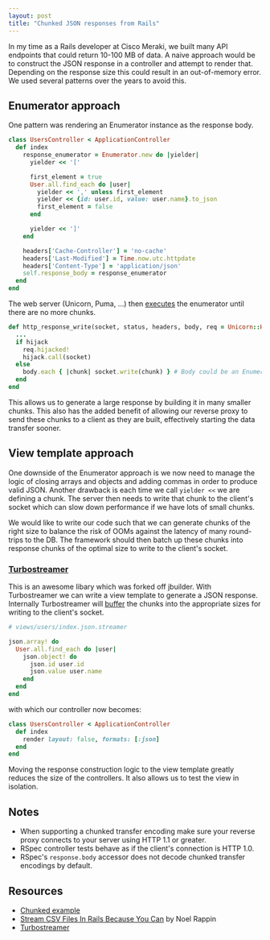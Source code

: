 ```yaml
---
layout: post
title: "Chunked JSON responses from Rails"
---
```


In my time as a Rails developer at Cisco Meraki, we built many API endpoints that
could return 10-100 MB of data. A naive approach would be to construct the JSON response
in a controller and attempt to render that. Depending on the response size this could
result in an out-of-memory error. We used several patterns over the years to avoid this.

## Enumerator approach

One pattern was rendering an Enumerator instance as the response body.

```ruby
class UsersController < ApplicationController
  def index
    response_enumerator = Enumerator.new do |yielder|
      yielder << '['

      first_element = true
      User.all.find_each do |user|
        yielder << ',' unless first_element
        yielder << {id: user.id, value: user.name}.to_json
        first_element = false
      end

      yielder << ']'
    end

    headers['Cache-Controller'] = 'no-cache'
    headers['Last-Modified'] = Time.now.utc.httpdate
    headers['Content-Type'] = 'application/json'
    self.response_body = response_enumerator
  end
end
```

The web server (Unicorn, Puma, ...) then [executes](https://github.com/defunkt/unicorn/blob/5e3d05997769dd270123b9c2479938704de078de/lib/unicorn/http_response.rb#L58)
the enumerator until there are no more chunks.

```ruby
def http_response_write(socket, status, headers, body, req = Unicorn::HttpRequest.new)
  ...
  if hijack
    req.hijacked!
    hijack.call(socket)
  else
    body.each { |chunk| socket.write(chunk) } # Body could be an Enumerator instance
  end
end
```

This allows us to generate a large response by building it in many smaller chunks.
This also has the added benefit of allowing our reverse proxy to send these chunks to a client
as they are built, effectively starting the data transfer sooner.

## View template approach

One downside of the Enumerator approach is we now need to manage the logic of closing arrays and objects and adding commas in order to produce
valid JSON. Another drawback is each time we call `yielder <<` we are defining a chunk. The server then needs to write that chunk to the
client's socket which can slow down performance if we have lots of small chunks.

We would like to write our code such that we can generate chunks of the right size to balance the risk of OOMs against the
latency of many round-trips to the DB. The framework should then batch up these chunks into response chunks of the optimal
size to write to the client's socket.

### [Turbostreamer](https://github.com/malomalo/turbostreamer)

This is an awesome libary which was forked off jbuilder. With Turbostreamer we can write a view template to generate a JSON
response. Internally Turbostreamer will [buffer](https://github.com/malomalo/turbostreamer/blob/master/lib/turbostreamer/encoders/oj.rb#L14)
the chunks into the appropriate sizes for writing to the client's socket.

```ruby
# views/users/index.json.streamer

json.array! do
  User.all.find_each do |user|
    json.object! do
      json.id user.id
      json.value user.name
    end
  end
end
```

with which our controller now becomes:

```ruby
class UsersController < ApplicationController
  def index
    render layout: false, formats: [:json]
  end
end
```

Moving the response construction logic to the view template greatly reduces the size of the controllers. It also allows us
to test the view in isolation.

## Notes
 - When supporting a chunked transfer encoding make sure your reverse proxy connects to your server using HTTP 1.1 or greater.
 - RSpec controller tests behave as if the client's connection is HTTP 1.0.
 - RSpec's `response.body` accessor does not decode chunked transfer encodings by default.

## Resources
- [Chunked example](https://github.com/sdemjanenko/newrelic_rpm_sample_streaming_app)
- [Stream CSV Files In Rails Because You Can](https://link.medium.com/ZNbrTYgoM1) by Noel Rappin
- [Turbostreamer](https://github.com/malomalo/turbostreamer)
